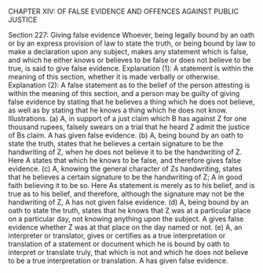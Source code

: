 CHAPTER XIV: OF FALSE EVIDENCE AND OFFENCES AGAINST PUBLIC JUSTICE

Section 227: Giving false evidence
Whoever, being legally bound by an oath or by an express provision of law to state the truth, or being bound by law to make a declaration upon any subject, makes any statement which is false, and which he either knows or believes to be false or does not believe to be true, is said to give false evidence.
Explanation (1): A statement is within the meaning of this section, whether it is made verbally or otherwise.
Explanation (2): A false statement as to the belief of the person attesting is within the meaning of this section, and a person may be guilty of giving false evidence by stating that he believes a thing which he does not believe, as well as by stating that he knows a thing which he does not know.
Illustrations.
(a) A, in support of a just claim which B has against Z for one thousand rupees, falsely swears on a trial that he heard Z admit the justice of Bs claim. A has given false evidence.
(b) A, being bound by an oath to state the truth, states that he believes a certain signature to be the handwriting of Z, when he does not believe it to be the handwriting of Z. Here A states that which he knows to be false, and therefore gives false evidence. (c) A, knowing the general character of Zs handwriting, states that he believes a certain signature to be the handwriting of Z; A in good faith believing it to be so. Here As statement is merely as to his belief, and is true as to his belief, and therefore, although the signature may not be the handwriting of Z, A has not given false evidence. (d) A, being bound by an oath to state the truth, states that he knows that Z was at a particular place on a particular day, not knowing anything upon the subject. A gives false evidence whether Z was at that place on the day named or not. (e) A, an interpreter or translator, gives or certifies as a true interpretation or translation of a statement or document which he is bound by oath to interpret or translate truly, that which is not and which he does not believe to be a true interpretation or translation. A has given false evidence.

